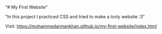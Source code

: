 “# My First Website”

"In this project I practiced CSS and tried to make a lovly website :3"

Visit: https://mohammedarmankhan.github.io/my-first-website/index.html